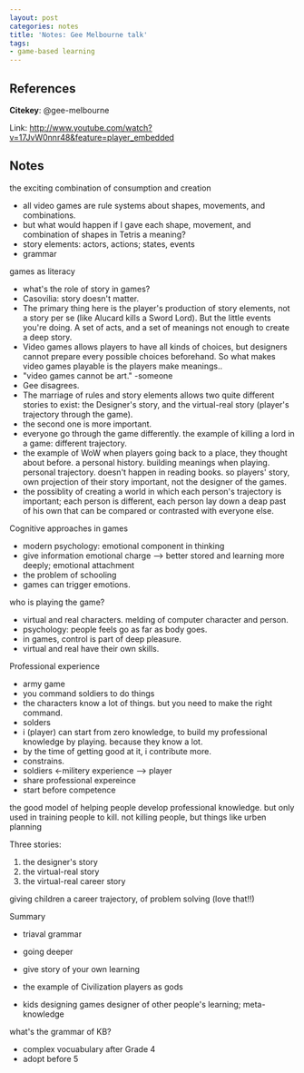 ```yaml
---
layout: post
categories: notes
title: 'Notes: Gee Melbourne talk'
tags:
- game-based learning
---
```


## References

**Citekey**: @gee-melbourne

Link: http://www.youtube.com/watch?v=17JvW0nnr48&feature=player_embedded

## Notes

the exciting combination of consumption and creation

  * all video games are rule systems about shapes, movements, and combinations.
  * but what would happen if I gave each shape, movement, and combination of shapes in Tetris a meaning?
  * story elements: actors, actions; states, events
  * grammar

games as literacy
  * what's the role of story in games?
  * Casovilia: story doesn't matter.
  * The primary thing here is the player's production of story elements, not a story per se (like Alucard kills a Sword Lord). But the little events you're doing. A set of acts, and a set of meanings not enough to create a deep story.
  * Video games allows players to have all kinds of choices, but designers cannot prepare every possible choices beforehand. So what makes video games playable is the players make meanings..
  * "video games cannot be art." -someone
  * Gee disagrees.
  * The marriage of rules and story elements allows two quite different stories to exist: the Designer's story, and the virtual-real story (player's trajectory through the game).
  * the second one is more important.
  * everyone go through the game differently. the example of killing a lord in a game: different trajectory.
  * the example of WoW when players going back to a place, they thought about before. a personal history. building meanings when playing. personal trajectory. doesn't happen in reading books. so players' story, own projection of their story important, not the designer of the games.
  * the possiblity of creating a world in which each person's trajectory is important; each person is different, each person lay down a deap past of his own that can be compared or contrasted with everyone else.


Cognitive approaches in games
  * modern psychology: emotional component in thinking
  * give information emotional charge --> better stored and learning more deeply; emotional attachment
  * the problem of schooling
  * games can trigger emotions.

who is playing the game?
  * virtual and real characters. melding of computer character and person.
  * psychology: people feels go as far as body goes.
  * in games, control is part of deep pleasure.
  * virtual and real have their own skills.


Professional experience
  * army game
  * you command soldiers to do things
  * the characters know a lot of things. but you need to make the right command.
  * solders
  * i (player) can start from zero knowledge, to build my professional knowledge by playing. because they know a lot.
  * by the time of getting good at it, i contribute more.
  * constrains.
  * soldiers <-militery experience --> player
  * share professional expereince
  * start before competence

the good model of helping people develop professional knowledge. but only used in training people to kill.
not killing people, but things like urben planning

Three stories:
1. the designer's story
2. the virtual-real story
3. the virtual-real career story

giving children a career trajectory, of problem solving (love that!!)

Summary
  * triaval grammar
  * going deeper
  * give story of your own learning

  * the example of Civilization players as gods
  * kids designing games designer of other people's learning; meta-knowledge

what's the grammar of KB?



  * complex vocuabulary after Grade 4
  * adopt before 5
